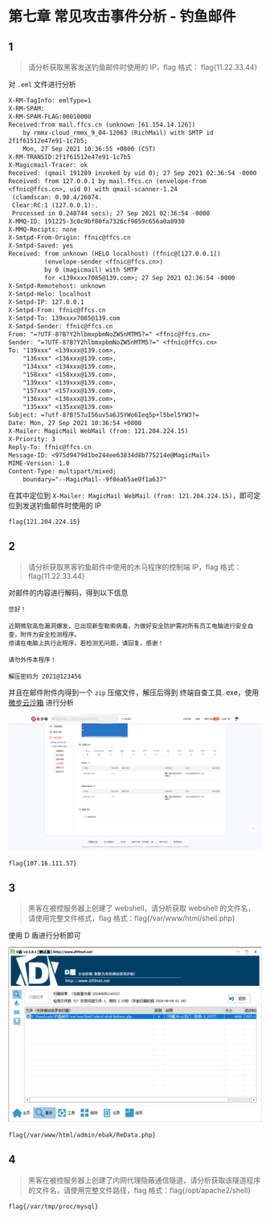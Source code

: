 # 第七章 常见攻击事件分析 - 钓鱼邮件

## 1

> 请分析获取黑客发送钓鱼邮件时使用的 IP，flag 格式： flag\{11.22.33.44\}

对 `.eml` 文件进行分析

```plaintext
X-RM-TagInfo: emlType=1
X-RM-SPAM:
X-RM-SPAM-FLAG:00010000
Received:from mail.ffcs.cn (unknown [61.154.14.126])
    by rmmx-cloud_rmmx_9_04-12063 (RichMail) with SMTP id 2f1f61512e47e91-1c7b5;
    Mon, 27 Sep 2021 10:36:55 +0800 (CST)
X-RM-TRANSID:2f1f61512e47e91-1c7b5
X-Magicmail-Tracer: ok
Received: (qmail 191289 invoked by uid 0); 27 Sep 2021 02:36:54 -0000
Received: from 127.0.0.1 by mail.ffcs.cn (envelope-from <ffnic@ffcs.cn>, uid 0) with qmail-scanner-1.24
 (clamdscan: 0.98.4/26074.
 Clear:RC:1 (127.0.0.1):.
 Processed in 0.248744 secs); 27 Sep 2021 02:36:54 -0000
X-MMQ-ID: 191225-3c0c9bf80fa7326cf9859c656a0a8930
X-MMQ-Recipts: none
X-Smtpd-From-Origin: ffnic@ffcs.cn
X-Smtpd-Saved: yes
Received: from unknown (HELO localhost) (ffnic@[127.0.0.1])
          (envelope-sender <ffnic@ffcs.cn>)
          by 0 (magicmail) with SMTP
          for <139xxxx7085@139.com>; 27 Sep 2021 02:36:54 -0000
X-Smtpd-Remotehost: unknown
X-Smtpd-Helo: localhost
X-Smtpd-IP: 127.0.0.1
X-Smtpd-From: ffnic@ffcs.cn
X-Smtpd-To: 139xxxx7085@139.com
X-Smtpd-Sender: ffnic@ffcs.cn
From: "=?UTF-8?B?Y2hlbmxpbmNoZW5nMTM5?=" <ffnic@ffcs.cn>
Sender: "=?UTF-8?B?Y2hlbmxpbmNoZW5nMTM5?=" <ffnic@ffcs.cn>
To: "139xxx" <139xxx@139.com>,
    "136xxx" <136xxx@139.com>,
    "134xxx" <134xxx@139.com>,
    "158xxx" <158xxx@139.com>,
    "139xxx" <139xxx@139.com>,
    "157xxx" <157xxx@139.com>,
    "136xxx" <136xxx@139.com>,
    "135xxx" <135xxx@139.com>
Subject: =?utf-8?B?57uI56uv5a6J5YWo6Ieq5p+l5bel5YW3?=
Date: Mon, 27 Sep 2021 10:36:54 +0800
X-Mailer: MagicMail WebMail (from: 121.204.224.15)
X-Priority: 3
Reply-To: ffnic@ffcs.cn
Message-ID: <975d9479d1be244ee63834d8b775214e@MagicMail>
MIME-Version: 1.0
Content-Type: multipart/mixed;
    boundary="--MagicMail--9f0ea65ae0f1a637"
```

在其中定位到 `X-Mailer: MagicMail WebMail (from: 121.204.224.15)`，即可定位到发送钓鱼邮件时使用的 IP

```flag
flag{121.204.224.15}
```

## 2

> 请分析获取黑客钓鱼邮件中使用的木马程序的控制端 IP，flag 格式：flag\{11.22.33.44\}

对邮件的内容进行解码，得到以下信息

```plaintext
您好！

近期微软高危漏洞爆发，已出现新型勒索病毒，为做好安全防护需对所有员工电脑进行安全自查，附件为安全检测程序。
烦请在电脑上执行此程序，若检测无问题，请回复，感谢！

请勿外传本程序！

解压密码为 2021@123456
```

并且在邮件附件内得到一个 `zip` 压缩文件，解压后得到 终端自查工具. exe，使用 [微步云沙箱](https://s.threatbook.com/report/file/6eef328c3779ec2a6df5a12570bd6a52ed8a4be006279241afeee4d09c68bab4) 进行分析

![img](img/image_20240623-122301.png)

```flag
flag{107.16.111.57}
```

## 3

> 黑客在被控服务器上创建了 webshell，请分析获取 webshell 的文件名，请使用完整文件格式，flag 格式：flag\{/var/www/html/shell.php\}

使用 D 盾进行分析即可

![img](img/image_20240638-123845.png)

```flag
flag{/var/www/html/admin/ebak/ReData.php}
```

## 4

> 黑客在被控服务器上创建了内网代理隐蔽通信隧道，请分析获取该隧道程序的文件名，请使用完整文件路径，flag 格式：flag\{/opt/apache2/shell\}

```flag
flag{/var/tmp/proc/mysql}
```
